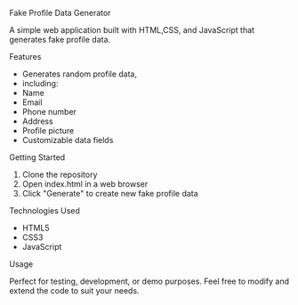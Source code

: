Fake Profile Data Generator

A simple web application built with HTML,CSS, and JavaScript that generates fake profile data.

Features

- Generates random profile data,
- including:
- Name
- Email
- Phone number
- Address
- Profile picture
- Customizable data fields

Getting Started

1. Clone the repository
2. Open index.html in a web browser
3. Click "Generate" to create new fake profile data

Technologies Used

- HTML5
- CSS3
- JavaScript

Usage

Perfect for testing, development, or demo purposes. Feel free to modify and extend the code to suit your needs.
